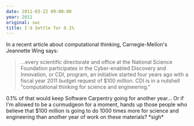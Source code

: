 ```yaml
---
date: 2011-03-22 09:00:00
year: 2011
original: swc
title: I'd Settle for 0.1%
---
```

<p>In a recent article about computational thinking, Carnegie-Mellon's Jeannette Wing says:</p>
<blockquote><p>...every scientific directorate and office at the National Science  Foundation participates in the Cyber-enabled Discovery and Innovation,  or CDI, program, an initiative started four years ago with a fiscal year  2011 budget request of $100 million. CDI is in a nutshell "computational thinking for science and engineering."</p></blockquote>
<p>0.1% of that would keep Software Carpentry going for another year...  Or if I'm allowed to be a curmudgeon for a moment, hands up those people who believe that $100 million is going to do 1000 times more for science and engineering than another year of work on these materials? *sigh*</p>
